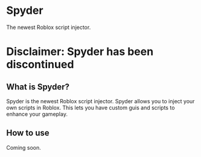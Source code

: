 # Spyder
The newest Roblox script injector.

# Disclaimer: Spyder has been discontinued

## What is Spyder?
Spyder is the newest Roblox script injector. Spyder allows you to inject your own scripts in Roblox. This lets you have custom guis and scripts to enhance your gameplay.

## How to use
Coming soon.
